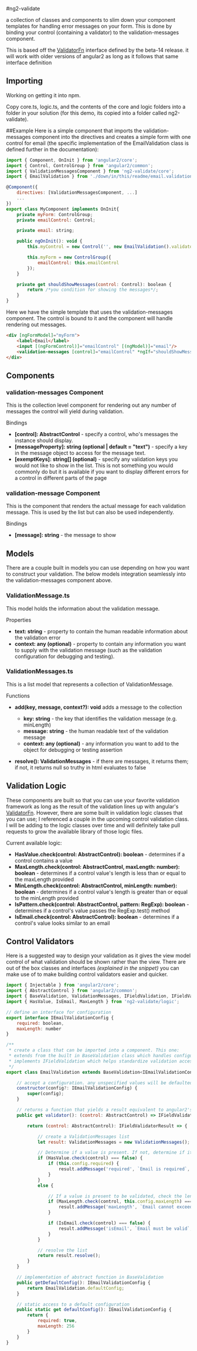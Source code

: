 #ng2-validate

a collection of classes and components to slim down your component templates for handling error messages on your form.
This is done by binding your control (containing a validator) to the validation-messages component.

This is based off the [ValidatorFn](https://github.com/angular/angular/blob/master/modules/angular2/src/common/forms/directives/validators.ts#L51) interface defined by the beta-14 release. it will work with older versions of angular2 as long as it follows that same interface definition

## Importing

Working on getting it into npm.

Copy core.ts, logic.ts, and the contents of the core and logic folders into a folder in your solution (for this demo, its copied into a folder called ng2-validate).

##Example
Here is a simple component that imports the validation-messages component into the directives and creates a simple form with one control for email
(the specific implementation of the EmailValidation class is defined further in the documentation):
```javascript
import { Component, OnInit } from 'angular2/core';
import { Control, ControlGroup } from 'angular2/common';
import { ValidationMessagesComponent } from 'ng2-validate/core';
import { EmailValidation } from './down/in/this/readme/email.validation.ts';

@Component({
    directives: [ValidationMessagesComponent, ...]
    ...
})
export class MyComponent implements OnInit{
    private myForm: ControlGroup;
    private emailControl: Control;

    private email: string;

    public ngOnInit(): void {
        this.myControl = new Control('', new EmailValidation().validator);

        this.myForm = new ControlGroup({
            emailControl: this.emailControl
        });
    }

    private get shouldShowMessages(control: Control): boolean {
        return /*you condition for showing the messages*/;
    }
}
```

Here we have the simple template that uses the validation-messages component. The control is bound to it and the component will handle rendering out messages.
```html
<div [ngFormModel]="myForm">
    <label>Email</label>
    <input [(ngFormControl)]="emailControl" [(ngModel)]="email"/>
    <validation-messages [control]="emailControl" *ngIf="shouldShowMessages(emailControl)"></validation-messages>
</div>
```

## Components

### **validation-messages Component**
This is the collection level component for rendering out any number of messages the control will yield during validation.

Bindings
* **[control]: AbstractControl** - specify a control, who's messages the instance should display.
* **[messageProperty]: string (optional | default = "text")** - specify a key in the message object to access for the message text.
* **[exemptKeys]: string\[\] (optional)** - specify any validation keys you would not like to show in the list. This is not something you would commonly do but it is available if you want to display different errors for a control in different parts of the page

### **validation-message Component**
This is the component that renders the actual message for each validation message. This is used by the list but can also be used independently.

Bindings
* **[message]: string** - the message to show

## Models
There are a couple built in models you can use depending on how you want to construct your validation. The below models integration seamlessly into the validation-messages component above.

### **ValidationMessage.ts**
This model holds the information about the validation message.

Properties
* **text: string** - property to contain the human readable information about the validation error
* **context: any (optional)** - property to contain any information you want to supply with the validation message (such as the validation configuration for debugging and testing).

### **ValidationMessages.ts**
This is a list model that represents a collection of ValidationMessage.

Functions
* **add(key, message, context?): void** adds a message to the collection
    * **key: string** - the key that identifies the validation message (e.g. minLength)
    * **message: string** - the human readable text of the validation message
    * **context: any (optional)** - any information you want to add to the object for debugging or testing assertion

* **resolve(): ValidationMessages** - if there are messages, it returns them; if not, it returns null so truthy in html evaluates to false

## Validation Logic
These components are built so that you can use your favorite validation framework as long as the result of the validation lines up with angular's [ValidatorFn](https://github.com/angular/angular/blob/master/modules/angular2/src/common/forms/directives/validators.ts#L51).
However, there are some built in validation logic classes that you can use; I referenced a couple in the upcoming control validation class.
I will be adding to the logic classes over time and will definitely take pull requests to grow the available library of those logic files.

Current available logic:
* **HasValue.check(control: AbstractControl): boolean** - determines if a control contains a value
* **MaxLength.check(control: AbstractControl, maxLength: number): boolean** - determines if a control value's length is less than or equal to the maxLength provided
* **MinLength.check(control: AbstractControl, minLength: number): boolean** - determines if a control value's length is greater than or equal to the minLength provided
* **IsPattern.check(control: AbstractControl, pattern: RegExp): boolean** - determines if a control's value passes the RegExp.test() method
* **IsEmail.check(control: AbstractControl): boolean** - determines if a control's value looks similar to an email


## Control Validators
Here is a suggested way to design your validation as it gives the view model control of what validation should be shown rather than the view.
There are out of the box classes and interfaces *(explained in the snippet)* you can make use of to make building control validators easier and quicker.

```javascript
import { Injectable } from 'angular2/core';
import { AbstractControl } from 'angular2/common';
import { BaseValidation, ValidationMessages, IFieldValidation, IFieldValidatorResult } from 'ng2-validate/core';
import { HasValue, IsEmail, MaxLength } from 'ng2-validate/logic';

// define an interface for configuration
export interface IEmailValidationConfig {
    required: boolean,
    maxLength: number
}

/**
 * create a class that can be imported into a component. This one:
 * extends from the built in BaseValidation class which handles configuration defaulting.
 * implements IFieldValidation which helps standardize validation access and return types
 */
export class EmailValidation extends BaseValidation<IEmailValidationConfig> implements IFieldValidation {

    // accept a configuration. any unspecified values will be defaulted based on getDefaultConfig()
    constructor(config?: IEmailValidationConfig) {
        super(config);
    }

    // returns a function that yields a result equivalent to angular2's ValidatorFn (ValidatorFn is not public)
    public get validator(): (control: AbstractControl) => IFieldValidatorResult {

        return (control: AbstractControl): IFieldValidatorResult => {

            // create a ValidationMessages list
            let result: ValidationMessages = new ValidationMessages();

            // Determine if a value is present. If not, determine if it is required. If required, add a message
            if (HasValue.check(control) === false) {
                if (this.config.required) {
                    result.addMessage('required', `Email is required`, this.config);
                }
            }
            else {

                // If a value is present to be validated, check the length and pattern
                if (MaxLength.check(control, this.config.maxLength) === false) {
                    result.addMessage('maxLength', `Email cannot exceed ${this.config.maxLength} characters`, this.config);
                }

                if (IsEmail.check(control) === false) {
                    result.addMessage('isEmail', `Email must be valid`, this.config);
                }
            }

            // resolve the list
            return result.resolve();
        }
    }

    // implementation of abstract function in BaseValidation
    public getDefaultConfig(): IEmailValidationConfig {
        return EmailValidation.defaultConfig;
    }

    // static access to a default configuration
    public static get defaultConfig(): IEmailValidationConfig {
        return {
            required: true,
            maxLength: 256
        }
    }
}
```
